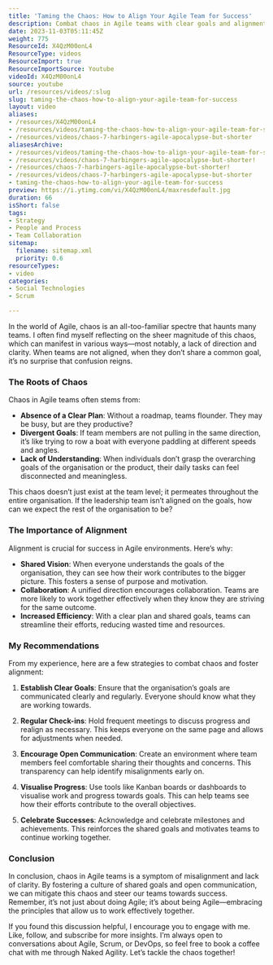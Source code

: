 ```yaml
---
title: 'Taming the Chaos: How to Align Your Agile Team for Success'
description: Combat chaos in Agile teams with clear goals and alignment. Discover strategies to enhance collaboration and efficiency for successful outcomes.
date: 2023-11-03T05:11:45Z
weight: 775
ResourceId: X4QzM00onL4
ResourceType: videos
ResourceImport: true
ResourceImportSource: Youtube
videoId: X4QzM00onL4
source: youtube
url: /resources/videos/:slug
slug: taming-the-chaos-how-to-align-your-agile-team-for-success
layout: video
aliases:
- /resources/X4QzM00onL4
- /resources/videos/taming-the-chaos-how-to-align-your-agile-team-for-success
- /resources/videos/chaos-7-harbingers-agile-apocalypse-but-shorter
aliasesArchive:
- /resources/videos/taming-the-chaos-how-to-align-your-agile-team-for-success
- /resources/videos/chaos-7-harbingers-agile-apocalypse-but-shorter!
- /resources/chaos-7-harbingers-agile-apocalypse-but-shorter!
- /resources/videos/chaos-7-harbingers-agile-apocalypse-but-shorter
- taming-the-chaos-how-to-align-your-agile-team-for-success
preview: https://i.ytimg.com/vi/X4QzM00onL4/maxresdefault.jpg
duration: 66
isShort: false
tags:
- Strategy
- People and Process
- Team Collaboration
sitemap:
  filename: sitemap.xml
  priority: 0.6
resourceTypes:
- video
categories:
- Social Technologies
- Scrum

---
```

In the world of Agile, chaos is an all-too-familiar spectre that haunts many teams. I often find myself reflecting on the sheer magnitude of this chaos, which can manifest in various ways—most notably, a lack of direction and clarity. When teams are not aligned, when they don’t share a common goal, it’s no surprise that confusion reigns. 

### The Roots of Chaos

Chaos in Agile teams often stems from:

- **Absence of a Clear Plan**: Without a roadmap, teams flounder. They may be busy, but are they productive? 
- **Divergent Goals**: If team members are not pulling in the same direction, it’s like trying to row a boat with everyone paddling at different speeds and angles. 
- **Lack of Understanding**: When individuals don’t grasp the overarching goals of the organisation or the product, their daily tasks can feel disconnected and meaningless.

This chaos doesn’t just exist at the team level; it permeates throughout the entire organisation. If the leadership team isn’t aligned on the goals, how can we expect the rest of the organisation to be? 

### The Importance of Alignment

Alignment is crucial for success in Agile environments. Here’s why:

- **Shared Vision**: When everyone understands the goals of the organisation, they can see how their work contributes to the bigger picture. This fosters a sense of purpose and motivation.
- **Collaboration**: A unified direction encourages collaboration. Teams are more likely to work together effectively when they know they are striving for the same outcome.
- **Increased Efficiency**: With a clear plan and shared goals, teams can streamline their efforts, reducing wasted time and resources.

### My Recommendations

From my experience, here are a few strategies to combat chaos and foster alignment:

1. **Establish Clear Goals**: Ensure that the organisation’s goals are communicated clearly and regularly. Everyone should know what they are working towards.
   
2. **Regular Check-ins**: Hold frequent meetings to discuss progress and realign as necessary. This keeps everyone on the same page and allows for adjustments when needed.

3. **Encourage Open Communication**: Create an environment where team members feel comfortable sharing their thoughts and concerns. This transparency can help identify misalignments early on.

4. **Visualise Progress**: Use tools like Kanban boards or dashboards to visualise work and progress towards goals. This can help teams see how their efforts contribute to the overall objectives.

5. **Celebrate Successes**: Acknowledge and celebrate milestones and achievements. This reinforces the shared goals and motivates teams to continue working together.

### Conclusion

In conclusion, chaos in Agile teams is a symptom of misalignment and lack of clarity. By fostering a culture of shared goals and open communication, we can mitigate this chaos and steer our teams towards success. Remember, it’s not just about doing Agile; it’s about being Agile—embracing the principles that allow us to work effectively together.

If you found this discussion helpful, I encourage you to engage with me. Like, follow, and subscribe for more insights. I’m always open to conversations about Agile, Scrum, or DevOps, so feel free to book a coffee chat with me through Naked Agility. Let’s tackle the chaos together!
